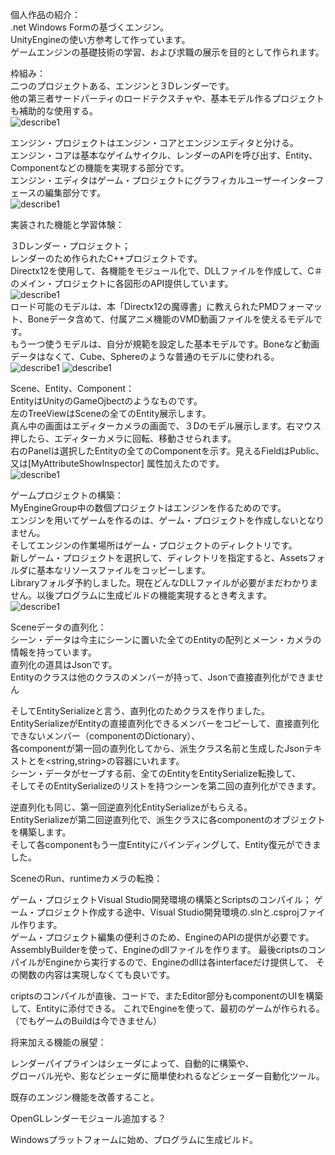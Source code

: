 個人作品の紹介：<br>
.net Windows Formの基づくエンジン。<br>
UnityEngineの使い方参考して作っています。<br>
ゲームエンジンの基礎技術の学習、および求職の展示を目的として作られます。<br>

枠組み：<br>
二つのプロジェクトある、エンジンと３Dレンダーです。<br>
他の第三者サードパーティのロードテクスチャや、基本モデル作るプロジェクトも補助的な使用する。<br>
![describe1](https://github.com/ckfckf0730/MyEngineGroup/blob/main/ReadMe/frame.jpg)

エンジン・プロジェクトはエンジン・コアとエンジンエディタと分ける。<br>
エンジン・コアは基本なゲイムサイクル、レンダーのAPIを呼び出す、Entity、Componentなどの機能を実現する部分です。<br>
エンジン・エディタはゲーム・プロジェクトにグラフィカルユーザーインターフェースの編集部分です。<br>
![describe1](https://github.com/ckfckf0730/MyEngineGroup/blob/main/ReadMe/editor.jpg)<br>



実装された機能と学習体験：<br>

３Dレンダー・プロジェクト；<br>
レンダーのため作られたC++プロジェクトです。<br>
Directx12を使用して、各機能をモジュール化で、DLLファイルを作成して、C＃のメイン・プロジェクトに各図形のAPI提供しています。<br>
![describe1](https://github.com/ckfckf0730/MyEngineGroup/blob/main/ReadMe/d3dapi.jpg)<br>
ロード可能のモデルは、本「Directx12の魔導書」に教えられたPMDフォーマット、Boneデータ含めて、付属アニメ機能のVMD動画ファイルを使えるモデルです。<br>
もう一つ使うモデルは、自分が規範を設定した基本モデルです。Boneなど動画データはなくて、Cube、Sphereのような普通のモデルに使われる。<br>
![describe1](https://github.com/ckfckf0730/MyEngineGroup/blob/main/ReadMe/vd1.jpg) ![describe1](https://github.com/ckfckf0730/MyEngineGroup/blob/main/ReadMe/vd2.jpg)<br>


Scene、Entity、Component：<br>
EntityはUnityのGameOjbectのようなものです。<br>
左のTreeViewはSceneの全てのEntity展示します。<br>
真ん中の画面はエディターカメラの画面で、３Dのモデル展示します。右マウス押したら、エディターカメラに回転、移動させられます。<br>
右のPanelは選択したEntityの全てのComponentを示す。見えるFieldはPublic、又は[MyAttributeShowInspector] 属性加えたのです。<br>
![describe1](https://github.com/ckfckf0730/MyEngineGroup/blob/main/ReadMe/EntityAndComponent.jpg)<br>


ゲームプロジェクトの構築：<br>
MyEngineGroup中の数個プロジェクトはエンジンを作るためのです。<br>
エンジンを用いてゲームを作るのは、ゲーム・プロジェクトを作成しないとなりません。<br>
そしてエンジンの作業場所はゲーム・プロジェクトのディレクトリです。<br>
新しゲーム・プロジェクトを選択して、ディレクトリを指定すると、Assetsフォルダに基本なリソースファイルをコッピーします。<br>
Libraryフォルダ予約しました。現在どんなDLLファイルが必要がまだわかりません。以後プログラムに生成ビルドの機能実現するとき考えます。<br>
![describe1](https://github.com/ckfckf0730/MyEngineGroup/blob/main/ReadMe/selectProject.jpg)<br>


Sceneデータの直列化：<br>
シーン・データは今主にシーンに置いた全てのEntityの配列とメーン・カメラの情報を持っています。<br>
直列化の道具はJsonです。<br>
Entityのクラスは他のクラスのメンバーが持って、Jsonで直接直列化ができません<br>

そしてEntitySerializeと言う、直列化のためクラスを作りました。<br>
EntitySerializeがEntityの直接直列化できるメンバーをコピーして、直接直列化できないメンバー（componentのDictionary）、<br>
各componentが第一回の直列化してから、派生クラス名前と生成したJsonテキストとを<string,string>の容器にいれます。<br>
シーン・データがセーブする前、全てのEntityをEntitySerialize転換して、<br>
そしてそのEntitySerializeのリストを持つシーンを第二回の直列化ができます。<br>

逆直列化も同じ、第一回逆直列化EntitySerializeがもらえる。<br>
EntitySerializeが第二回逆直列化で、派生クラスに各componentのオブジェクトを構築します。<br>
そして各componentもう一度Entityにバインディングして、Entity復元ができました。<br>


SceneのRun、runtimeカメラの転換：<br>


ゲーム・プロジェクトVisual Studio開発環境の構築とScriptsのコンパイル；
ゲーム・プロジェクト作成する途中、Visual Studio開発環境の.slnと.csprojファイル作ります。<br>
ゲーム・プロジェクト編集の便利さのため、EngineのAPIの提供が必要です。
AssemblyBuilderを使って、Engineのdllファイルを作ります。
最後criptsのコンパイルがEngineから実行するので、Engineのdllは各interfaceだけ提供して、
その関数の内容は実現しなくても良いです。

criptsのコンパイルが直後、コードで、またEditor部分もcomponentのUIを構築して、Entityに添付できる。
これでEngineを使って、最初のゲームが作られる。（でもゲームのBuildは今できません）



将来加える機能の展望：<br>

レンダーパイプラインはシェーダによって、自動的に構築や、<br>
グローバル光や、影などシェーダに簡単使われるなどシェーダー自動化ツール。<br>


既存のエンジン機能を改善すること。<br>


OpenGLレンダーモジュール追加する？<br>


Windowsプラットフォームに始め、プログラムに生成ビルド。<br>